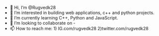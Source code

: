 - 👋 Hi, I’m @Rugvedk28
- 👀 I’m interested in building web applications, c++ and python projects.
- 🌱 I’m currently learning C++, Python and JavaScript.
- 💞️ I’m looking to collaborate on -
- 📫 How to reach me: 1) IG.com/rugvedk28 2)twitter.com/rugvedk28

<!---
Rugvedk28/Rugvedk28 is a ✨ special ✨ repository because its `README.md` (this file) appears on your GitHub profile.
You can click the Preview link to take a look at your changes.
--->

